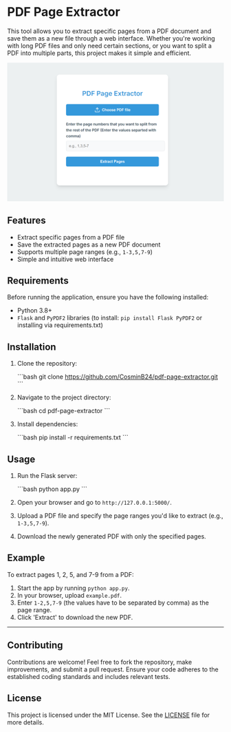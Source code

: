 
# PDF Page Extractor

This tool allows you to extract specific pages from a PDF document and save them as a new file through a web interface. Whether you're working with long PDF files and only need certain sections, or you want to split a PDF into multiple parts, this project makes it simple and efficient.

![Screenshot](screenshots/1.png)

## Features

- Extract specific pages from a PDF file
- Save the extracted pages as a new PDF document
- Supports multiple page ranges (e.g., `1-3,5,7-9`)
- Simple and intuitive web interface

## Requirements

Before running the application, ensure you have the following installed:

- Python 3.8+
- `Flask` and `PyPDF2` libraries (to install: `pip install Flask PyPDF2` or installing via requirements.txt)

## Installation

1. Clone the repository:

   \`\`\`bash
   git clone https://github.com/CosminB24/pdf-page-extractor.git
   \`\`\`

2. Navigate to the project directory:

   \`\`\`bash
   cd pdf-page-extractor
   \`\`\`

3. Install dependencies:

   \`\`\`bash
   pip install -r requirements.txt
   \`\`\`

## Usage

1. Run the Flask server:

   \`\`\`bash
   python app.py
   \`\`\`

2. Open your browser and go to `http://127.0.0.1:5000/`.

3. Upload a PDF file and specify the page ranges you'd like to extract (e.g., `1-3,5,7-9`).

4. Download the newly generated PDF with only the specified pages.

## Example

To extract pages 1, 2, 5, and 7-9 from a PDF:

1. Start the app by running `python app.py`.
2. In your browser, upload `example.pdf`.
3. Enter `1-2,5,7-9` (the values have to be separated by comma) as the page range.
4. Click 'Extract' to download the new PDF.

---

## Contributing

Contributions are welcome! Feel free to fork the repository, make improvements, and submit a pull request. Ensure your code adheres to the established coding standards and includes relevant tests.

## License

This project is licensed under the MIT License. See the [LICENSE](LICENSE) file for more details.
